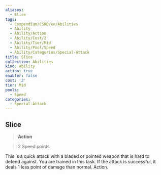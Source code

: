 ```yaml
---
aliases:
  - Slice
tags:
  - Compendium/CSRD/en/Abilities
  - Ability
  - Ability/Action
  - Ability/Cost/2
  - Ability/Tier/Mid
  - Ability/Pool/Speed
  - Ability/Categories/Special-Attack
title: Slice
collection: Abilities
kind: Ability
action: true
enabler: false
cost: '2'
tier: Mid
pools:
  - Speed
categories:
  - Special-Attack
---
```

## Slice    
>**Action**    
>2 Speed points  
    
This is a quick attack with a bladed or pointed weapon that is hard to defend against. You are trained in this task. If the attack is successful, it deals 1 less point of damage than normal. Action.